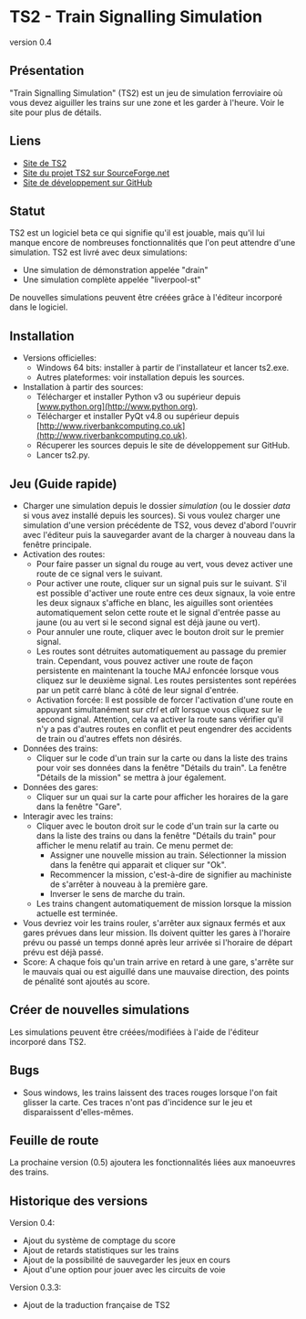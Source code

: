 # TS2 - Train Signalling Simulation
version 0.4

## Présentation
"Train Signalling Simulation" (TS2) est un jeu de simulation ferroviaire où vous
devez aiguiller les trains sur une zone et les garder à l'heure.
Voir le site pour plus de détails.

## Liens
* [Site de TS2](http://ts2.sf.net/fr/)
* [Site du projet TS2 sur SourceForge.net](http://sourceforge.net/projects/ts2/)
* [Site de développement sur GitHub](https://gihub.com/npiganeau/ts2)

## Statut
TS2 est un logiciel beta ce qui signifie qu'il est jouable, mais qu'il lui manque
encore de nombreuses fonctionnalités que l'on peut attendre d'une simulation.
TS2 est livré avec deux simulations:
* Une simulation de démonstration appelée "drain"
* Une simulation complète appelée "liverpool-st"

De nouvelles simulations peuvent être créées grâce à l'éditeur incorporé dans
le logiciel.

## Installation
* Versions officielles:
    - Windows 64 bits: installer à partir de l'installateur et lancer ts2.exe.
    - Autres plateformes: voir installation depuis les sources.
* Installation à partir des sources:
    - Télécharger et installer Python v3 ou supérieur depuis [www.python.org](http://www.python.org).
    - Télécharger et installer PyQt v4.8 ou supérieur depuis [http://www.riverbankcomputing.co.uk](http://www.riverbankcomputing.co.uk).
    - Récuperer les sources depuis le site de développement sur GitHub.
    - Lancer ts2.py.

## Jeu (Guide rapide)
* Charger une simulation depuis le dossier _simulation_ (ou le dossier _data_ si vous avez installé depuis les sources).
    Si vous voulez charger une simulation d'une version précédente de TS2, vous devez d'abord l'ouvrir avec l'éditeur
    puis la sauvegarder avant de la charger à nouveau dans la fenêtre principale.
* Activation des routes:
    - Pour faire passer un signal du rouge au vert, vous devez activer une route de ce signal vers le suivant.
    - Pour activer une route, cliquer sur un signal puis sur le suivant. S'il est possible d'activer une route
        entre ces deux signaux, la voie entre les deux signaux s'affiche en blanc, les aiguilles sont orientées
        automatiquement selon cette route et le signal d'entrée passe au jaune (ou au vert si le second signal
        est déjà jaune ou vert).
    - Pour annuler une route, cliquer avec le bouton droit sur le premier signal.
    - Les routes sont détruites automatiquement au passage du premier train. Cependant, vous pouvez activer une
        route de façon persistente en maintenant la touche MAJ enfoncée lorsque vous cliquez sur le deuxième
        signal. Les routes persistentes sont repérées par un petit carré blanc à côté de leur signal d'entrée.
    - Activation forcée: Il est possible de forcer l'activation d'une route en appuyant simultanément sur _ctrl_
        et _alt_ lorsque vous cliquez sur le second signal. Attention, cela va activer la route sans vérifier
        qu'il n'y a pas d'autres routes en conflit et peut engendrer des accidents de train ou d'autres effets
        non désirés.
* Données des trains:
    - Cliquer sur le code d'un train sur la carte ou dans la liste des trains pour voir ses données dans la
        fenêtre "Détails du train". La fenêtre "Détails de la mission" se mettra à jour également.
* Données des gares:
    - Cliquer sur un quai sur la carte pour afficher les horaires de la gare dans la fenêtre "Gare".
* Interagir avec les trains:
    - Cliquer avec le bouton droit sur le code d'un train sur la carte ou dans la liste des trains ou dans la
        fenêtre "Détails du train" pour afficher le menu relatif au train. Ce menu permet de:
        + Assigner une nouvelle mission au train. Sélectionner la mission dans la fenêtre qui apparait et cliquer
        sur "Ok".
        + Recommencer la mission, c'est-à-dire de signifier au machiniste de s'arrêter à nouveau à la première
        gare.
        + Inverser le sens de marche du train.
    - Les trains changent automatiquement de mission lorsque la mission actuelle est terminée.
* Vous devriez voir les trains rouler, s'arrêter aux signaux fermés et aux gares prévues dans leur mission. Ils
    doivent quitter les gares à l'horaire prévu ou passé un temps donné après leur arrivée si l'horaire de départ
    prévu est déjà passé.
* Score:
    A chaque fois qu'un train arrive en retard à une gare, s'arrête sur le mauvais quai ou est aiguillé dans une
    mauvaise direction, des points de pénalité sont ajoutés au score.

## Créer de nouvelles simulations

Les simulations peuvent être créées/modifiées à l'aide de l'éditeur incorporé dans TS2.

## Bugs
- Sous windows, les trains laissent des traces rouges lorsque l'on fait glisser la carte. Ces traces n'ont pas
    d'incidence sur le jeu et disparaissent d'elles-mêmes.

## Feuille de route
La prochaine version (0.5) ajoutera les fonctionnalités liées aux manoeuvres des trains.

## Historique des versions
Version 0.4:
- Ajout du système de comptage du score
- Ajout de retards statistiques sur les trains
- Ajout de la possibilité de sauvegarder les jeux en cours
- Ajout d'une option pour jouer avec les circuits de voie

Version 0.3.3:
- Ajout de la traduction française de TS2


